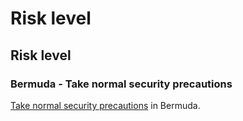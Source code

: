 # Risk level

## Risk level

### Bermuda - Take normal security precautions

[Take normal security precautions](#levels "Risk Levels") in Bermuda.